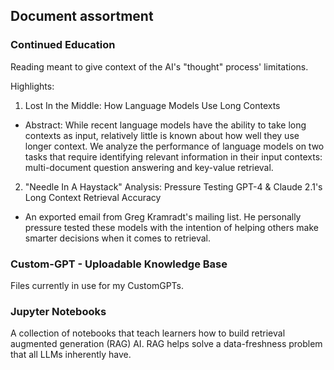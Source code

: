## Document assortment

### Continued Education

Reading meant to give context of the AI's "thought" process' limitations.

Highlights:
1. Lost In the Middle: How Language Models Use Long Contexts
  - Abstract: While recent language models have the ability to take long contexts as input, relatively little is known about how well they use longer context. We analyze the performance of language models on two tasks that require identifying relevant information in their input contexts: multi-document question answering and key-value retrieval.
2. "Needle In A Haystack" Analysis: Pressure Testing GPT-4 & Claude 2.1's Long Context Retrieval Accuracy
  - An exported email from Greg Kramradt's mailing list. He personally pressure tested these models with the intention of helping others make smarter decisions when it comes to retrieval.

### Custom-GPT - Uploadable Knowledge Base

Files currently in use for my CustomGPTs.

### Jupyter Notebooks

A collection of notebooks that teach learners how to build retrieval augmented generation (RAG) AI. RAG helps solve a data-freshness problem that all LLMs inherently have.